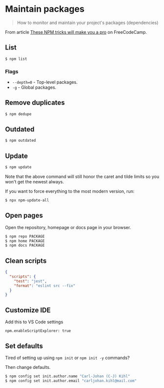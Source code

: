 # Maintain packages
> How to monitor and maintain your project's packages (dependencies)


From article [These NPM tricks will make you a pro](https://www.freecodecamp.org/news/10-npm-tricks-that-will-make-you-a-pro-a945982afb25/) on FreeCodeCamp.

## List

```sh
$ npm list
```

### Flags

- `--depth=0` - Top-level packages.
- `-g` - Global packages.

## Remove duplicates

```sh
$ npm dedupe
```

## Outdated


```sh
$ npm outdated
```

## Update

```sh
$ npm update
```

Note that the above command will still honor the caret and tilde limits so you won't get the newest always.

If you want to force everything to the most modern version, run:


```sh
$ npx npm-update-all
```

## Open pages

Open the repository, homepage or docs page in your browser.

```sh
$ npm repo PACKAGE
$ npm home PACKAGE
$ npm docs PACKAGE
```


## Clean scripts

<!-- TODO move to Cookbook -->

```json
{
  "scripts": {
    "test": "jest",
    "format": "eslint src --fix"
  }
}
```


## Customize IDE

Add this to VS Code settings

```
npm.enableScriptExplorer: true
```


## Set defaults

Tired of setting up using `npm init` or `npm init -y` commands?

Then change defaults.

```sh
$ npm config set init.author.name "Carl-Johan (C-J) Kihl"
$ npm config set init.author.email "carljohan.kihl@mail.com"
```
